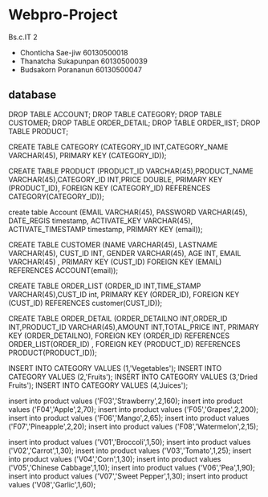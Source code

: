 # Webpro-Project
Bs.c.IT 2
- Chonticha Sae-jiw    60130500018
- Thanatcha Sukapunpan 60130500039  
- Budsakorn Porananun  60130500047

## database

DROP TABLE ACCOUNT;
DROP TABLE CATEGORY;
DROP TABLE CUSTOMER;
DROP TABLE ORDER_DETAIL;
DROP TABLE ORDER_lIST;
DROP TABLE PRODUCT;

CREATE TABLE CATEGORY
(CATEGORY_ID INT,CATEGORY_NAME VARCHAR(45),
PRIMARY KEY (CATEGORY_ID));


CREATE TABLE PRODUCT
(PRODUCT_ID VARCHAR(45),PRODUCT_NAME VARCHAR(45),CATEGORY_ID INT,PRICE DOUBLE,
PRIMARY KEY (PRODUCT_ID),
FOREIGN KEY (CATEGORY_ID) REFERENCES CATEGORY(CATEGORY_ID));


create table Account
(EMAIL VARCHAR(45),
PASSWORD VARCHAR(45),
DATE_REGIS timestamp,
ACTIVATE_KEY VARCHAR(45),
ACTIVATE_TIMESTAMP timestamp,
PRIMARY KEY (email));

CREATE TABLE CUSTOMER
(NAME VARCHAR(45),
LASTNAME VARCHAR(45),
CUST_ID INT,
GENDER VARCHAR(45),
AGE INT,
EMAIL VARCHAR(45) , 
PRIMARY KEY (CUST_ID)
FOREIGN KEY (EMAIL) REFERENCES ACCOUNT(email));



CREATE TABLE ORDER_LIST
(ORDER_ID INT,TIME_STAMP VARCHAR(45),CUST_ID int,
PRIMARY KEY (ORDER_ID),
FOREIGN KEY (CUST_ID) REFERENCES    customer(CUST_ID));


CREATE TABLE ORDER_DETAIL
(ORDER_DETAILNO INT,ORDER_ID INT,PRODUCT_ID VARCHAR(45),AMOUNT INT,TOTAL_PRICE INT,
PRIMARY KEY (ORDER_DETAILNO),
FOREIGN KEY (ORDER_ID) REFERENCES  ORDER_LIST(ORDER_ID) ,
FOREIGN KEY (PRODUCT_ID) REFERENCES    PRODUCT(PRODUCT_ID));



INSERT INTO CATEGORY
VALUES (1,'Vegetables');
INSERT INTO CATEGORY
VALUES (2,'Fruits');
INSERT INTO CATEGORY
VALUES (3,'Dried Fruits');
INSERT INTO CATEGORY
VALUES (4,'Juices');

insert into product
values ('F03','Strawberry',2,160);
insert into product
values ('F04','Apple',2,70);
insert into product
values ('F05','Grapes',2,200);
insert into product
values ('F06','Mango',2,65);
insert into product
values ('F07','Pineapple',2,20);
insert into product
values ('F08','Watermelon',2,15);

insert into product
values ('V01','Broccoli',1,50);
insert into product
values ('V02','Carrot',1,30);
insert into product
values ('V03','Tomato',1,25);
insert into product
values ('V04','Corn',1,30);
insert into product
values ('V05','Chinese Cabbage',1,10);
insert into product
values ('V06','Pea',1,90);
insert into product
values ('V07','Sweet Pepper',1,30);
insert into product
values ('V08','Garlic',1,60);

